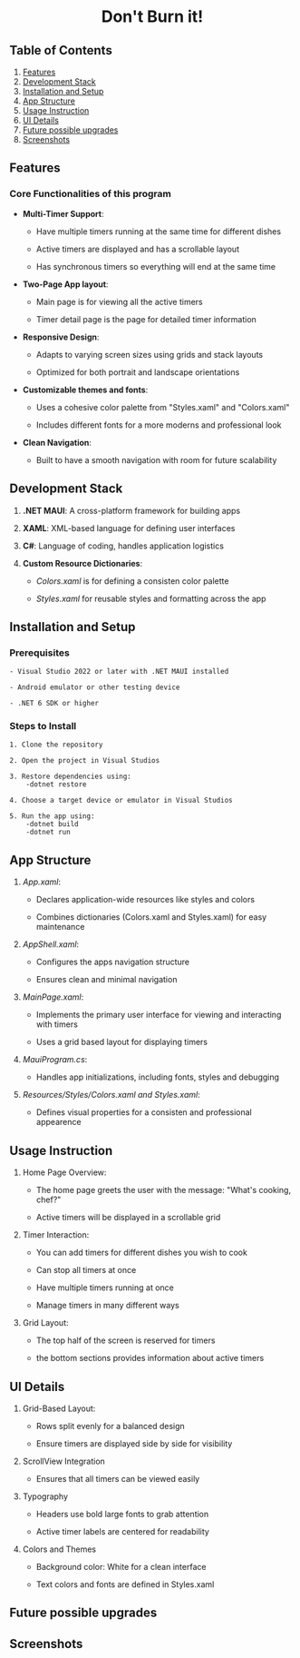 <h1 align="center">Don't Burn it! </h1>

## Table of Contents
1. [Features](#features)
2. [Development Stack](#development-stack)
3. [Installation and Setup](#installation-and-setup)
4. [App Structure](#app-structure)
5. [Usage Instruction](#usage-instruction)
6. [UI Details](#ui-details)
7. [Future possible upgrades](#future-possible-upgrades)
8. [Screenshots](#screenshots)

## Features

### Core Functionalities of this program

- **Multi-Timer Support**:

    - Have multiple timers running at the same time for different dishes
    
    - Active timers are displayed and has a scrollable layout

    - Has synchronous timers so everything will end at the same time

- **Two-Page App layout**:

    - Main page is for viewing all the active timers

    - Timer detail page is the page for detailed timer information

- **Responsive Design**:

    - Adapts to varying screen sizes using grids and stack layouts

    - Optimized for both portrait and landscape orientations

- **Customizable themes and fonts**:

    - Uses a cohesive color palette from "Styles.xaml" and "Colors.xaml"

    - Includes different fonts for a more moderns and professional look

- **Clean Navigation**:

    - Built to have a smooth navigation with room for future scalability

## Development Stack

1. **.NET MAUI**: A cross-platform framework for building apps

2. **XAML**: XML-based language for defining user interfaces

3. **C#**: Language of coding, handles application logistics

4. **Custom Resource Dictionaries**:
    
    - *Colors.xaml* is for defining a consisten color palette

    - *Styles.xaml* for reusable styles and formatting across the app 

## Installation and Setup

### Prerequisites

    - Visual Studio 2022 or later with .NET MAUI installed

    - Android emulator or other testing device

    - .NET 6 SDK or higher

### Steps to Install

    1. Clone the repository

    2. Open the project in Visual Studios

    3. Restore dependencies using:
        -dotnet restore

    4. Choose a target device or emulator in Visual Studios

    5. Run the app using:
        -dotnet build
        -dotnet run

## App Structure

1. *App.xaml*:

    - Declares application-wide resources like styles and colors

    - Combines dictionaries (Colors.xaml and Styles.xaml) for easy maintenance

2. *AppShell.xaml*:

    - Configures the apps navigation structure

    - Ensures clean and minimal navigation

3. *MainPage.xaml*:

    - Implements the primary user interface for viewing and interacting with timers

    - Uses a grid based layout for displaying timers 

4. *MauiProgram.cs*:

    - Handles app initializations, including fonts, styles and debugging

5. *Resources/Styles/Colors.xaml and Styles.xaml*:
    - Defines visual properties for a consisten and professional appearence

## Usage Instruction

1. Home Page Overview:

    - The home page greets the user with the message: "What's cooking, chef?"

    - Active timers will be displayed in a scrollable grid

2. Timer Interaction:

    - You can add timers for different dishes you wish to cook

    - Can stop all timers at once 

    - Have multiple timers running at once

    - Manage timers in many different ways

3. Grid Layout:

    - The top half of the screen is reserved for timers

    - the bottom sections provides information about active timers

## UI Details

1. Grid-Based Layout:

    - Rows split evenly for a balanced design

    - Ensure timers are displayed side by side for visibility

2. ScrollView Integration

    - Ensures that all timers can be viewed easily

3. Typography

    - Headers use bold large fonts to grab attention

    - Active timer labels are centered for readability

4. Colors and Themes

    - Background color: White for a clean interface

    - Text colors and fonts are defined in Styles.xaml


## Future possible upgrades

## Screenshots




